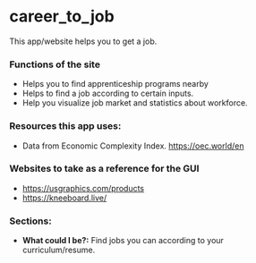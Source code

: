 # career_to_job
This app/website helps you to get a job.

### Functions of the site
- Helps you to find apprenticeship programs nearby
- Helps to find a job according to certain inputs.
- Help you visualize job market and statistics about workforce.

### Resources this app uses:
- Data from Economic Complexity Index. https://oec.world/en

### Websites to take as a reference for the GUI
- https://usgraphics.com/products
- https://kneeboard.live/

### Sections:
- **What could I be?:** Find jobs you can according to your curriculum/resume.
